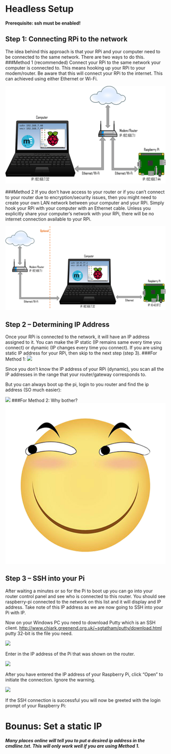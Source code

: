# Headless Setup

**Prerequisite: ssh must be enabled!**

## Step 1: Connecting RPi to the network
The idea behind this approach is that your RPi and your computer need to be connected to the same network. There are two ways to do this.
###Method 1 (recommended)
Connect your RPi to the same network your computer is connected to. This means hooking up your RPi to your modem/router. Be aware that this will connect your RPi to the internet. This can achieved using either Ethernet or Wi-Fi.

![Method 1](raspberry-pi-headless-method-1.png)

###Method 2
If you don’t have access to your router or if you can’t connect to your router due to encryption/security issues, then you might need to create your own LAN network between your computer and your RPi. Simply hook your RPi with your computer with an Ethernet cable. Unless you explicitly share your computer’s network with your RPi, there will be no internet connection available to your RPi.

![Method 2](raspberry-pi-headless-method-2.png)
## Step 2 – Determining IP Address
Once your RPi is connected to the network, it will have an IP address assigned to it. You can make the IP static (IP remains same every time you connect) or dynamic (IP changes every time you connect). If you are using static IP address for your RPi, then skip to the next step (step 3).
###For Method 1:
![](http://www.hobbytronics.co.uk/image/data/tutorial/raspberry-pi/advanced-ip-scanner.jpg)

Since you don’t know the IP address of your RPi (dynamic), you scan all the IP addresses in the range that your router/gateway corresponds to.

But you can always boot up the pi, login to you router and find the ip address (SO much easier):

![](https://s3.amazonaws.com/cdn.self.li/post-raspberry-pi-headless/router.png)
###For Method 2:
Why bother?![huaji](huaji.png)

## Step 3 – SSH into your Pi
After waiting a minutes or so for the Pi to boot up you can go into your router control panel and see who is connected to this router.
You should see raspberry-pi connected to the network on this list and it will display and IP address.
Take note of this IP address as we are now going to SSH into your Pi with IP.

Now on your Windows PC you need to download Putty which is an SSH client.
http://www.chiark.greenend.org.uk/~sgtatham/putty/download.html putty 32-bit is the file you need.

![](https://i1.wp.com/www.circuitbasics.com/wp-content/uploads/2015/01/Raspberry-Pi-PuTTY-Warning1.png?resize=300%2C289)

Enter in the IP address of the Pi that was shown on the router. 

![](https://i1.wp.com/www.circuitbasics.com/wp-content/uploads/2015/01/Raspberry-Pi-PuTTY-Warning.png?resize=300%2C214)

After you have entered the IP address of your Raspberry Pi, click “Open” to initiate the connection. Ignore the warning.

![](https://i1.wp.com/www.circuitbasics.com/wp-content/uploads/2015/01/raspi-login.png)

If the SSH connection is successful you will now be greeted with the login prompt of your Raspberry Pi:


# Bounus: Set a static IP
***Many places online will tell you to put a desired ip address in the cmdline.txt. This will only work well if you are using Method 1.***
